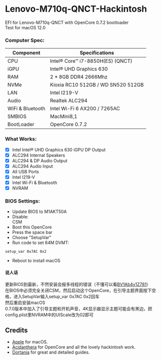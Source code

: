 # Lenovo-M710q-QNCT-Hackintosh
EFI for Lenovo-M710q-QNCT with OpenCore 0.7.2 bootloader  
Test for macOS 12.0

### Computer Spec:

| Component        | Specifications                         |
| ---------------- | ---------------------------------------|
| CPU              | Intel® Core™ i7-8850H(ES) (QNCT)       |
| iGPU             | Intel® UHD Graphics 630                |
| RAM              | 2 * 8GB DDR4 2666Mhz                   |
| NVMe             | Kioxia RC10 512GB / WD SN520 512GB     |
| LAN              | Intel I219-V                           |
| Audio            | Realtek ALC294                         |
| WiFi & Bluetooth | Intel Wi-Fi 6 AX200 / 7265AC           |
| SMBIOS           | MacMini8,1                             |
| BootLoader       | OpenCore 0.7.2                         |

### What Works:

- [x] Intel Intel® UHD Graphics 630 iGPU DP Output
- [x] ALC294 Internal Speakers
- [x] ALC294 & DP Audio Output
- [x] ALC294 Audio Input
- [x] All USB Ports
- [x] Intel I219-V
- [x] Intel Wi-Fi & Bluetooth
- [x] NVRAM

### BIOS Settings:

* Update BIOS to M1AKT50A  
* Disable:  
CSM   
* Boot this OpenCore
* Press the space bar
* Choose "SetupVar"
* Run code to set 64M DVMT:
```
setup_var 0x7AC 0x2   
```
* Reboot to install macOS

#### 说人话
更新BIOS到最新，不然安装会报多线程的错误（不懂可以看[BV1Ab4y1Z781](https://www.bilibili.com/video/BV1Ab4y1Z781)）  
在BIOS中必须完全关闭CSM，然后启动这个OpenCore，在引导主题界面按下空格，进入SetupVar输入setup_var 0x7AC 0x2回车  
然后重启安装macOS  
0.7.0版本中加入了引导主题和开机声音，4K显示器显示主题可能会有黑边，把config.plist里NVRAM中的UIScale改为02即可  

## Credits

- [Apple](https://apple.com) for macOS.
- [Acidanthera](https://github.com/acidanthera) for OpenCore and all the lovely hackintosh work.
- [Dortania](https://github.com/dortania) for great and detailed guides.

